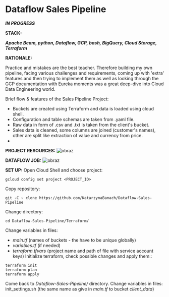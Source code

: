 # Dataflow Sales Pipeline
**_IN PROGRESS_**

**STACK:**

**_Apache Beam, python, Dataflow, GCP, bash, BigQuery, Cloud Storage, Terraform_**

**RATIONALE:**

Practice and mistakes are the best teacher. Therefore building my own pipeline, facing various challenges and requirements, coming up with 'extra' features and then trying to implement them as well as looking through the GCP documentation with Eureka moments was a great deep-dive into Cloud Data Engineering world.

Brief flow & features of the Sales Pipeline Project:
* Buckets are created using Terraform and data is loaded using cloud shell. 
* Configuration and table schemas are taken from .yaml file.
* Raw data in form of .csv and .txt is taken from the client's bucket.
* Sales data is cleaned, some columns are joined (customer's names), other are split like extraction of value and currency from price.
* 

**PROJECT RESOURCES:**
![obraz](https://github.com/KatarzynaBanach/Dataflow-Sales-Pipeline/assets/102869680/78d581b8-8c7f-4220-a540-698e90a05e9d)


**DATAFLOW JOB:**
![obraz](https://github.com/KatarzynaBanach/Dataflow-Sales-Pipeline/assets/102869680/06c613a4-3058-43c1-bb59-b563a51ac5b2)


**SET UP:**
Open Cloud Shell and choose project:
```
gcloud config set project <PROJECT_ID>
```
Copy repository:
```
git -C ~ clone https://github.com/KatarzynaBanach/Dataflow-Sales-Pipeline
```
Change directory:
```
cd Dataflow-Sales-Pipeline/Terraform/
```
Change variables in files:
* _main.tf_ (names of buckets - the have to be unique globally)
* _variables.tf_ (if needed)
* _terraform.tfvars_ (project name and path of file with service account keys)
Initialize terraform, check possible changes and apply them::
```
terraform init
terraform plan
terraform apply
```
Come back to _Dataflow-Sales-Pipeline/_ directory.
Change variables in files: init_settings.sh (the same name as give in _main.tf_ to bucket _client_data_)  




